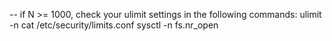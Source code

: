 -- if N >= 1000, check your ulimit settings in the following commands:
	ulimit -n
	cat /etc/security/limits.conf
	sysctl -n fs.nr_open
